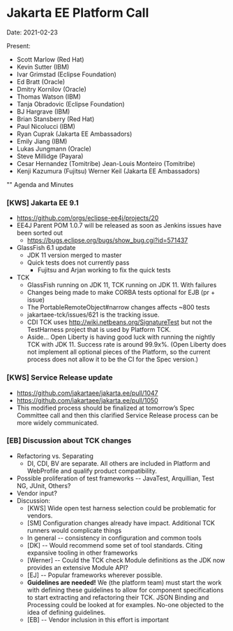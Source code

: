 # Jakarta EE Platform Call

Date: 2021-02-23

Present:

- Scott Marlow (Red Hat)
- Kevin Sutter (IBM)
- Ivar Grimstad (Eclipse Foundation)
- Ed Bratt (Oracle)
- Dmitry Kornilov (Oracle)
- Thomas Watson (IBM)
- Tanja Obradovic (Eclipse Foundation)
- BJ Hargrave (IBM)
- Brian Stansberry (Red Hat)
- Paul Nicolucci (IBM)
- Ryan Cuprak (Jakarta EE Ambassadors)
- Emily Jiang (IBM)
- Lukas Jungmann (Oracle)
- Steve Millidge (Payara)
- Cesar Hernandez (Tomitribe)
 Jean-Louis Monteiro (Tomitribe)
- Kenji Kazumura (Fujitsu)
 Werner Keil (Jakarta EE Ambassadors)

"" Agenda and Minutes

### [KWS] Jakarta EE 9.1

* https://github.com/orgs/eclipse-ee4j/projects/20 
* EE4J Parent POM 1.0.7 will be released as soon as Jenkins issues have been sorted out
  * https://bugs.eclipse.org/bugs/show_bug.cgi?id=571437 
* GlassFish 6.1 update
  * JDK 11 version merged to master
  * Quick tests does not currently pass
    * Fujitsu and Arjan working to fix the quick tests
* TCK
  * GlassFish running on JDK 11, TCK running on JDK 11. With failures
  * Changes being made to make CORBA tests optional for EJB (pr + issue)
  * The PortableRemoteObject#narrow changes affects ~800 tests
  * jakartaee-tck/issues/621 is the tracking issue. 
  * CDI TCK uses http://wiki.netbeans.org/SignatureTest but not the TestHarness project that is used by Platform TCK.
  * Aside…  Open Liberty is having good luck with running the nightly TCK with JDK 11.  Success rate is around 99.9x%.  (Open Liberty does not implement all optional pieces of the Platform, so the current process does not allow it to be the CI for the Spec version.)

### [KWS] Service Release update

* https://github.com/jakartaee/jakarta.ee/pull/1047 
* https://github.com/jakartaee/jakarta.ee/pull/1050 
* This modified process should be finalized at tomorrow’s Spec Committee call and then this clarified Service Release process can be more widely communicated.

### [EB] Discussion about TCK changes

* Refactoring vs. Separating
  * DI, CDI, BV are separate. All others are included in Platform and WebProfile and qualify product compatibility. 
* Possible proliferation of test frameworks -- JavaTest, Arquillian, Test NG, JUnit, Others?
* Vendor input?
* Discussion:
  * [KWS] Wide open test harness selection could be problematic for vendors.
  * [SM] Configuration changes already have impact. Additional TCK runners would complicate things 
  * In general -- consistency in configuration and common tools
  * [DK] -- Would recommend some set of tool standards. Citing expansive tooling in other frameworks
  * [Werner] -- Could the TCK check Module definitions as the JDK now provides an extensive Module API?
  * [EJ] -- Popular frameworks wherever possible.
  * **Guidelines are needed!** We (the platform team) must start the work with defining these guidelines to allow for component specifications to start extracting and refactoring their TCK. JSON Binding and Processing could be looked at for examples. No-one objected to the idea of defining guidelines.
  * [EB] -- Vendor inclusion in this effort is important
